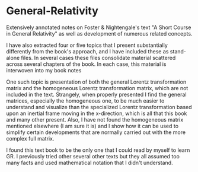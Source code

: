 # General-Relativity
Extensively annotated notes on Foster & Nightengale's text "A Short Course in General Relativity" as well as development of numerous related concepts.

I have also extracted four or five topics that I present substantially differently from the book's approach, and I have included these as stand-alone files. In several cases these files consolidate material scattered across several chapters of the book. In each case, this material is interwoven into my book notes

One such topic is presentation of both the general Lorentz transformation matrix and the homogeneous Lorentz transformation matrix, which are not included in the text. Strangely, when properly presented I find the general matrices, especially the homogeneous one, to be much easier to understand and visualize than the specialized Lorentz transformation based upon an inertial frame moving in the x-direction, which is all that this book and many other present. Also, I have not found the homogeneous matrix mentioned elsewhere (I am sure it is) and I show how it can be used to simplify certain developments that are normally carried out with the more complex full matrix.

I found this text book to be the only one that I could read by myself to learn GR. I previously tried other several other texts but they all assumed too many facts and used mathematical notation that I didn't understand.
